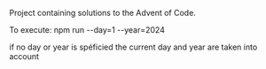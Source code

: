 Project containing solutions to the Advent of Code.

To execute:
npm run --day=1 --year=2024

if no day or year is spéficied the current day and year are taken into account
